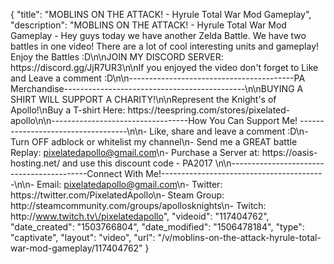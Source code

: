 {
    "title": "MOBLINS ON THE ATTACK! - Hyrule Total War Mod Gameplay",
    "description": "MOBLINS ON THE ATTACK! - Hyrule Total War Mod Gameplay - Hey guys today we have another Zelda Battle. We have two battles in one video! There are a lot of cool interesting units and gameplay! Enjoy the Battles :D\n\nJOIN MY DISCORD SERVER: https:\/\/discord.gg\/JjR7UR3\n\nIf you enjoyed the video don't forget to Like and Leave a comment :D\n\n-----------------------------------------PA Merchandise---------------------------------------------\n\nBUYING A SHIRT WILL SUPPORT A CHARITY!\n\nRepresent the Knight's of Apollo!\nBuy a T-shirt Here: https:\/\/teespring.com\/stores\/pixelated-apollo\n\n----------------------------------How You Can Support Me! -----------------------------------\n\n- Like, share and leave a comment :D\n- Turn OFF adblock or whitelist my channel\n- Send me a GREAT battle Replay: pixelatedapollo@gmail.com\n- Purchase a Server at: https:\/\/oasis-hosting.net\/ and use this discount code - PA2017 \n\n------------------------------------------Connect With Me!-----------------------------------------\n\n- Email: pixelatedapollo@gmail.com\n- Twitter: https:\/\/twitter.com\/PixelatedApollo\n- Steam Group:  http:\/\/steamcommunity.com\/groups\/apollosknights\n- Twitch: http:\/\/www.twitch.tv\/pixelatedapollo",
    "videoid": "117404762",
    "date_created": "1503766804",
    "date_modified": "1506478184",
    "type": "captivate",
    "layout": "video",
    "url": "\/v\/moblins-on-the-attack-hyrule-total-war-mod-gameplay\/117404762"
}
